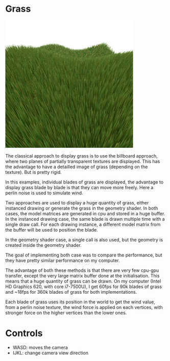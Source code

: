 # Grass

![screenshot1](../screenshots/grass_1.png)

The classical approach to display grass is to use the billboard approach, where two planes of partially transparent textures are
displayed. This has the advantage to have a detailled image of grass (depending on the texture). But is pretty rigid.

In this examples, individual blades of grass are displayed, the advantage to display grass blade by blade is that they can move
more freely. Here a perlin noise is used to simulate wind.

Two approaches are used to display a huge quantity of grass, either instanced drawing or generate the grass in the geometry shader.
In both cases, the model matrices are generated in cpu and stored in a huge buffer. In the instanced drawing case, the same blade is drawn
multiple time with a single draw call. For each drawing instance, a different model matrix from the buffer will be used to position the blade.

In the geometry shader case, a single call is also used, but the geometry is created inside the geometry shader.

The goal of implementing both case was to compare the performance, but they have pretty similar performance on my computer.

The advantage of both these methods is that there are very few cpu-gpu transfer, except the very large matrix buffer done at the initialisation.
This means that a huge quantity of grass can be drawn.
On my computer (Intel HD Graphics 620, with core i7-7500U), I get 60fps for 90k blades of grass and ~18fps for 360k blades of grass for both implementations.

Each blade of grass uses its position in the world to get the wind value, from a perlin noise texture, the wind force is applied on each vertices,
with stronger force on the higher vertices than the lower ones.

# Controls
- WASD: moves the camera
- IJKL: change camera view direction
